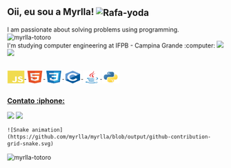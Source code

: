 ## Oii, eu sou a Myrlla! <img align="center" alt="Rafa-yoda" height="60" width="80" src="https://media.tenor.com/images/5921a2d48c5bd58023e4432fbb85d88c/tenor.gif">
<p>I am passionate about solving problems using programming. <img align="center" alt="myrlla-totoro" height="35" width="30" src="https://media.tenor.com/images/cfe230b7263213d350f6fd452e56df11/tenor.gif"> <br>
I'm studying computer engineering at IFPB - Campina Grande :computer:
  <a href="https://github.com/Myrlla">
    <img height="180em" src="https://github-readme-stats-eight-theta.vercel.app/api?username=Myrlla&show_icons=true&theme=dracula&include_all_commits=true&count_private=true">
    <img height="160em" src="https://github-readme-stats-eight-theta.vercel.app/api/top-langs/?username=Myrlla&layout=compact&langs_count=8&theme=dracula">
  <div>
  <div style="display: inline_block"><br>
    <img align="center" alt="Myrlla-Js" height="30" width="40" src="https://raw.githubusercontent.com/devicons/devicon/master/icons/javascript/javascript-plain.svg">
    <img align="center" alt="Myrlla-HTML" height="30" width="40" src="https://raw.githubusercontent.com/devicons/devicon/master/icons/html5/html5-original.svg">
    <img align="center" alt="Myrlla-CSS" height="30" width="40" src="https://raw.githubusercontent.com/devicons/devicon/master/icons/css3/css3-original.svg">
    <img align="center" alt="Myrlla-C" height="30" width="40" src="https://raw.githubusercontent.com/devicons/devicon/master/icons/c/c-original.svg">
    <img align="center" alt="Myrlla-Java" height="30" width="40" src="https://raw.githubusercontent.com/devicons/devicon/master/icons/java/java-original.svg">
    <img align="center" alt="Myrlla-Python" height="30" width="40" src="https://raw.githubusercontent.com/devicons/devicon/master/icons/python/python-original.svg">
  </div>
  
  ##

  
  <div>
    <h3>Contato :iphone: </h3
    <a href="https://instagram.com/myrllalp" target="_blank"><img src="https://img.shields.io/badge/-Instagram-%23E4405F?style=for-the-badge&logo=instagram&logoColor=white" target="_blank"></a>
    <a href = "mailto: myrllajucas20@gmail.com"><img src="https://img.shields.io/badge/-Gmail-%23EA4335?style=for-the-badge&logo=gmail&logoColor=white" target="_blank"></a>
    
    ![Snake animation](https://github.com/myrlla/myrlla/blob/output/github-contribution-grid-snake.svg)

  </div>


<img align="center" alt="myrlla-totoro" height="60" width="80" src="https://media.tenor.com/images/a6f1f019f7586cce3537af0216078bc2/tenor.gif">
    

